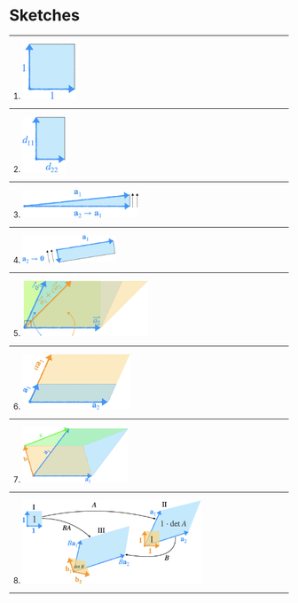 # Sketches
---
1. <img src="images/1.png" alt="Image Description" height="100">
---
2. <img src="images/2.png" alt="Image Description" height="100">
---
3. <img src="images/3.png" alt="Image Description" height="50">
---
4. <img src="images/4.png" alt="Image Description" height="50">
---
5. <img src="images/5.png" alt="Image Description" height="100">
---
6. <img src="images/6.png" alt="Image Description" height="100">
---
7. <img src="images/7.png" alt="Image Description" height="100">
---
8. <img src="images/8.png" alt="Image Description" height="150">
---